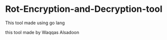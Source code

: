 <h1>Rot-Encryption-and-Decryption-tool</h1>
This tool made using go lang 

this tool made by Waqqas Alsadoon
